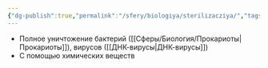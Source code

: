 ```yaml
---
{"dg-publish":true,"permalink":"/sfery/biologiya/sterilizacziya/","tags":["Общаябиология"]}
---
```


- Полное уничтожение бактерий ([[Сферы/Биология/Прокариоты\|Прокариоты]]), вирусов ([[ДНК-вирусы\|ДНК-вирусы]])
- С помощью химических веществ 